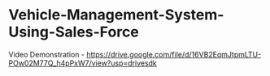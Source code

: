 # Vehicle-Management-System-Using-Sales-Force

Video Demonstration - https://drive.google.com/file/d/16VB2EqmJtpmLTU-POw02M77Q_h4pPxW7/view?usp=drivesdk
